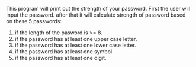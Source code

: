 This program will print out the strength of your password. First the user will input the password. after that it will calculate strength of password based on these 5 passwords:
1) if the length of the pasword is >= 8.
2) if the password has at least one upper case letter.
3) if the password has at least one lower case letter.
4) if the password has at least one symbol.
5) if the password has at least one digit.
